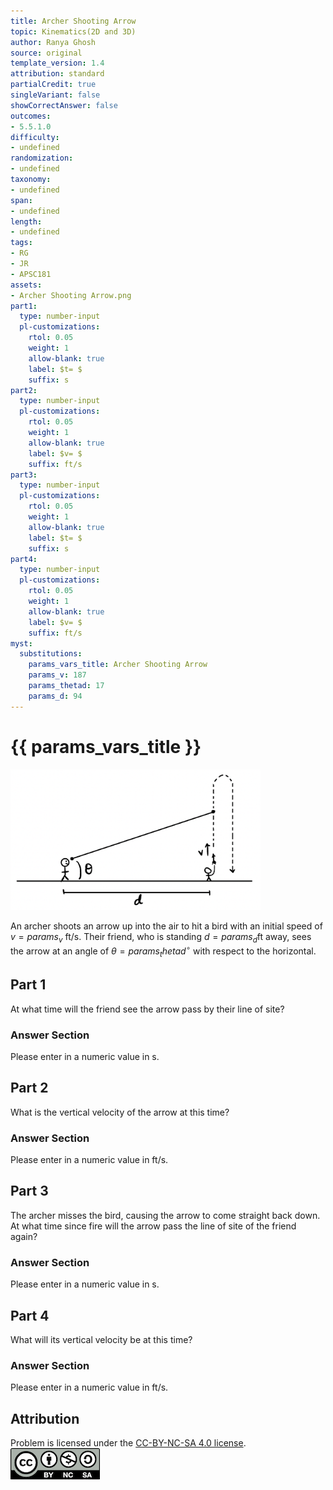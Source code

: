 ```yaml
---
title: Archer Shooting Arrow
topic: Kinematics(2D and 3D)
author: Ranya Ghosh
source: original
template_version: 1.4
attribution: standard
partialCredit: true
singleVariant: false
showCorrectAnswer: false
outcomes:
- 5.5.1.0
difficulty:
- undefined
randomization:
- undefined
taxonomy:
- undefined
span:
- undefined
length:
- undefined
tags:
- RG
- JR
- APSC181
assets:
- Archer Shooting Arrow.png
part1:
  type: number-input
  pl-customizations:
    rtol: 0.05
    weight: 1
    allow-blank: true
    label: $t= $
    suffix: s
part2:
  type: number-input
  pl-customizations:
    rtol: 0.05
    weight: 1
    allow-blank: true
    label: $v= $
    suffix: ft/s
part3:
  type: number-input
  pl-customizations:
    rtol: 0.05
    weight: 1
    allow-blank: true
    label: $t= $
    suffix: s
part4:
  type: number-input
  pl-customizations:
    rtol: 0.05
    weight: 1
    allow-blank: true
    label: $v= $
    suffix: ft/s
myst:
  substitutions:
    params_vars_title: Archer Shooting Arrow
    params_v: 187
    params_thetad: 17
    params_d: 94
---
```

# {{ params_vars_title }}
<img src="Archer Shooting Arrow.png" width=400>

An archer shoots an arrow up into the air to hit a bird with an initial speed of $v = {{ params_v }}$ ft/s.
Their friend, who is standing $d = {{ params_d }}$ft away, sees the arrow at an angle of $\theta = {{ params_thetad }}^{\circ}$ with respect to the horizontal.

## Part 1

At what time will the friend see the arrow pass by their line of site?

### Answer Section

Please enter in a numeric value in s.

## Part 2

What is the vertical velocity of the arrow at this time?

### Answer Section

Please enter in a numeric value in ft/s.

## Part 3

The archer misses the bird, causing the arrow to come straight back down.
At what time since fire will the arrow pass the line of site of the friend again?

### Answer Section

Please enter in a numeric value in s.

## Part 4

What will its vertical velocity be at this time?

### Answer Section

Please enter in a numeric value in ft/s.

## Attribution

Problem is licensed under the [CC-BY-NC-SA 4.0 license](https://creativecommons.org/licenses/by-nc-sa/4.0/).<br> ![The Creative Commons 4.0 license requiring attribution-BY, non-commercial-NC, and share-alike-SA license.](https://raw.githubusercontent.com/firasm/bits/master/by-nc-sa.png)